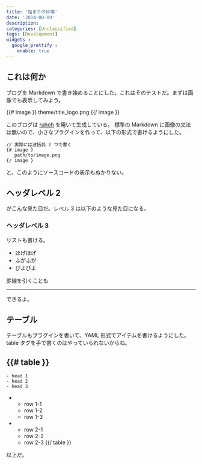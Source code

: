 ```yaml
---
title: '始まりの砂場'
date: '2014-08-09'
description:
categories: [Unclassified]
tags: [Development]
widgets :
  google_prettify :
    enable: true
---
```


## これは何か

ブログを Markdown で書き始めることにした。これはそのテストだ。まずは画像でも表示してみよう。

{{# image }}
  theme/title_logo.png
{{/ image }}

このブログは
[ruhoh](http://ruhoh.com/) を用いて生成している。
標準の Markdown に画像の文法は無いので、小さなプラグインを作って、以下の形式で書けるようにした。

    // 実際には波括弧 2 つで書く
    {# image }
       path/to/image.png
    {/ image }

と、このようにソースコードの表示もぬかりない。

## ヘッダレベル 2

がこんな見た目だ。レベル 3 は以下のような見た目になる。

### ヘッダレベル 3

リストも書ける。

- ほげほげ
- ふがふが
- ぴよぴよ

罫線を引くことも

___

できるよ。

## テーブル

テーブルもプラグインを書いて、YAML 形式でアイテムを書けるようにした。
table タグを手で書くのはやっていられないからね。

{{# table }}
  -
    - head 1
    - head 2
    - head 3
  -
    - row 1-1
    - row 1-2
    - row 1-3
  -
    - row 2-1
    - row 2-2
    - row 2-3
{{/ table }}

以上だ。


